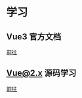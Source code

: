 <!-- ---
{
  title: '学习',
  data: [
    {
      link: './vue/',
      text: '测试'
    }
  ]
}
---

<PageLink /> -->


# 学习

## Vue3 官方文档

[前往](./vue/)

## Vue@2.x 源码学习

[前往](./vue-source-code/)
